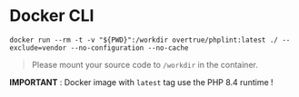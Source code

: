 # Docker CLI

```shell
docker run --rm -t -v "${PWD}":/workdir overtrue/phplint:latest ./ --exclude=vendor --no-configuration --no-cache
```

> Please mount your source code to `/workdir` in the container.

**IMPORTANT** : Docker image with `latest` tag use the PHP 8.4 runtime !
